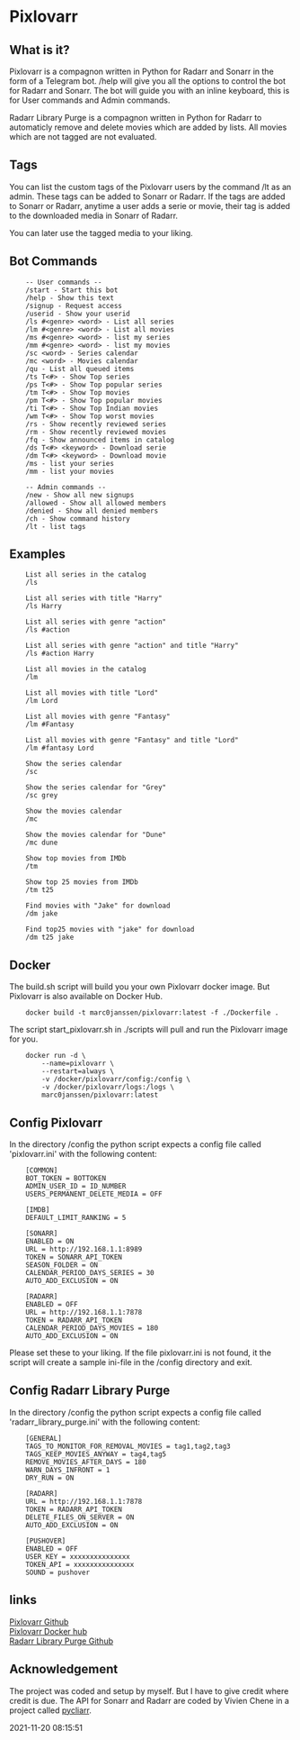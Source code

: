 # Pixlovarr

## What is it?

Pixlovarr is a compagnon written in Python for Radarr and Sonarr in the form of a Telegram bot.
/help will give you all the options to control the bot for Radarr and Sonarr.
The bot will guide you with an inline keyboard, this is for User commands and Admin commands.

Radarr Library Purge is a compagnon written in Python for Radarr to automaticly remove and delete movies which are added by lists. All movies which are not tagged are not evaluated.

## Tags

You can list the custom tags of the Pixlovarr users by the command /lt as an admin.
These tags can be added to Sonarr or Radarr. If the tags are added to Sonarr or Radarr, anytime
a user adds a serie or movie, their tag is added to the downloaded media in Sonarr of Radarr.

You can later use the tagged media to your liking.

## Bot Commands

        -- User commands --
        /start - Start this bot
        /help - Show this text
        /signup - Request access
        /userid - Show your userid
        /ls #<genre> <word> - List all series
        /lm #<genre> <word> - List all movies
        /ms #<genre> <word> - list my series
        /mm #<genre> <word> - list my movies
        /sc <word> - Series calendar
        /mc <word> - Movies calendar
        /qu - List all queued items
        /ts T<#> - Show Top series
        /ps T<#> - Show Top popular series
        /tm T<#> - Show Top movies
        /pm T<#> - Show Top popular movies
        /ti T<#> - Show Top Indian movies
        /wm T<#> - Show Top worst movies
        /rs - Show recently reviewed series
        /rm - Show recently reviewed movies       
        /fq - Show announced items in catalog
        /ds T<#> <keyword> - Download serie
        /dm T<#> <keyword> - Download movie
        /ms - list your series
        /mm - list your movies

        -- Admin commands --
        /new - Show all new signups
        /allowed - Show all allowed members
        /denied - Show all denied members
        /ch - Show command history
        /lt - list tags

## Examples

        List all series in the catalog
        /ls

        List all series with title "Harry"
        /ls Harry

        List all series with genre "action" 
        /ls #action

        List all series with genre "action" and title "Harry"
        /ls #action Harry

        List all movies in the catalog
        /lm

        List all movies with title "Lord"
        /lm Lord

        List all movies with genre "Fantasy" 
        /lm #Fantasy

        List all movies with genre "Fantasy" and title "Lord"
        /lm #fantasy Lord

        Show the series calendar
        /sc

        Show the series calendar for "Grey"
        /sc grey

        Show the movies calendar
        /mc

        Show the movies calendar for "Dune"
        /mc dune

        Show top movies from IMDb
        /tm

        Show top 25 movies from IMDb
        /tm t25

        Find movies with "Jake" for download
        /dm jake

        Find top25 movies with "jake" for download
        /dm t25 jake

## Docker

The build.sh script will build you your own Pixlovarr docker image. But Pixlovarr is also available on Docker Hub.

        docker build -t marc0janssen/pixlovarr:latest -f ./Dockerfile .

The script start_pixlovarr.sh in ./scripts will pull and run the Pixlovarr image for you.

        docker run -d \
            --name=pixlovarr \
            --restart=always \
            -v /docker/pixlovarr/config:/config \
            -v /docker/pixlovarr/logs:/logs \
            marc0janssen/pixlovarr:latest

## Config Pixlovarr

In the directory /config the python script expects a config file called 'pixlovarr.ini' with the following content:

        [COMMON]
        BOT_TOKEN = BOTTOKEN
        ADMIN_USER_ID = ID_NUMBER
        USERS_PERMANENT_DELETE_MEDIA = OFF

        [IMDB]
        DEFAULT_LIMIT_RANKING = 5

        [SONARR]
        ENABLED = ON
        URL = http://192.168.1.1:8989
        TOKEN = SONARR_API_TOKEN
        SEASON_FOLDER = ON
        CALENDAR_PERIOD_DAYS_SERIES = 30
        AUTO_ADD_EXCLUSION = ON

        [RADARR]
        ENABLED = OFF
        URL = http://192.168.1.1:7878
        TOKEN = RADARR_API_TOKEN
        CALENDAR_PERIOD_DAYS_MOVIES = 180
        AUTO_ADD_EXCLUSION = ON

Please set these to your liking. If the file pixlovarr.ini is not found, it the script will create a sample ini-file in the /config directory and exit.

## Config Radarr Library Purge

In the directory /config the python script expects a config file called 'radarr_library_purge.ini' with the following content:

        [GENERAL]
        TAGS_TO_MONITOR_FOR_REMOVAL_MOVIES = tag1,tag2,tag3
        TAGS_KEEP_MOVIES_ANYWAY = tag4,tag5
        REMOVE_MOVIES_AFTER_DAYS = 180
        WARN_DAYS_INFRONT = 1
        DRY_RUN = ON

        [RADARR]
        URL = http://192.168.1.1:7878
        TOKEN = RADARR_API_TOKEN
        DELETE_FILES_ON_SERVER = ON
        AUTO_ADD_EXCLUSION = ON

        [PUSHOVER]
        ENABLED = OFF
        USER_KEY = xxxxxxxxxxxxxxx
        TOKEN_API = xxxxxxxxxxxxxxx
        SOUND = pushover

## links

[Pixlovarr Github](https://github.com/marc0janssen/pixlovarr) \
[Pixlovarr Docker hub](https://hub.docker.com/r/marc0janssen/pixlovarr) \
[Radarr Library Purge Github](https://github.com/marc0janssen/radarr-library-purge)

## Acknowledgement

The project was coded and setup by myself. But I have to give credit where credit is due. The API for Sonarr and Radarr are coded by Vivien Chene in a project called [pycliarr](https://github.com/vche/pycliarr).

2021-11-20 08:15:51
